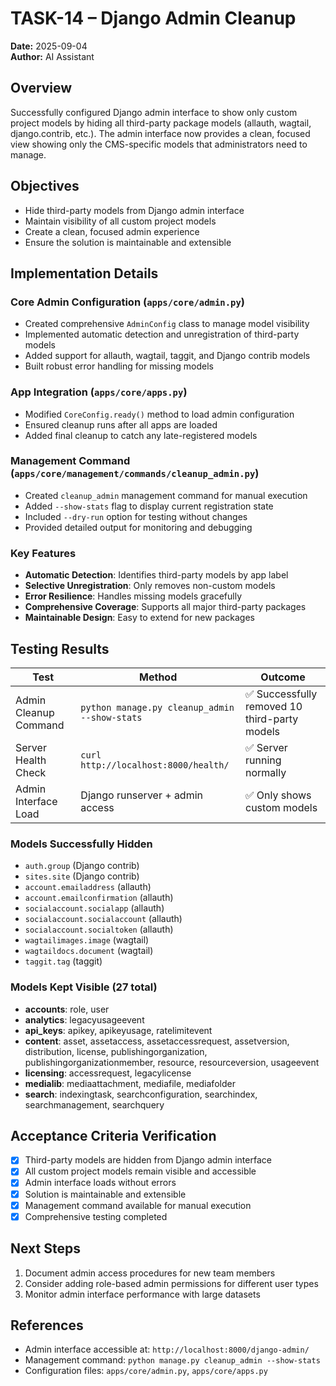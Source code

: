 # TASK-14 – Django Admin Cleanup

**Date:** 2025-09-04  
**Author:** AI Assistant  

## Overview
Successfully configured Django admin interface to show only custom project models by hiding all third-party package models (allauth, wagtail, django.contrib, etc.). The admin interface now provides a clean, focused view showing only the CMS-specific models that administrators need to manage.

## Objectives
- Hide third-party models from Django admin interface  
- Maintain visibility of all custom project models
- Create a clean, focused admin experience
- Ensure the solution is maintainable and extensible

## Implementation Details
### Core Admin Configuration (`apps/core/admin.py`)
- Created comprehensive `AdminConfig` class to manage model visibility
- Implemented automatic detection and unregistration of third-party models
- Added support for allauth, wagtail, taggit, and Django contrib models
- Built robust error handling for missing models

### App Integration (`apps/core/apps.py`)
- Modified `CoreConfig.ready()` method to load admin configuration
- Ensured cleanup runs after all apps are loaded
- Added final cleanup to catch any late-registered models

### Management Command (`apps/core/management/commands/cleanup_admin.py`)
- Created `cleanup_admin` management command for manual execution
- Added `--show-stats` flag to display current registration state
- Included `--dry-run` option for testing without changes
- Provided detailed output for monitoring and debugging

### Key Features
- **Automatic Detection**: Identifies third-party models by app label
- **Selective Unregistration**: Only removes non-custom models
- **Error Resilience**: Handles missing models gracefully
- **Comprehensive Coverage**: Supports all major third-party packages
- **Maintainable Design**: Easy to extend for new packages

## Testing Results
| Test | Method | Outcome |
|---|-----|---|
| Admin Cleanup Command | `python manage.py cleanup_admin --show-stats` | ✅ Successfully removed 10 third-party models |
| Server Health Check | `curl http://localhost:8000/health/` | ✅ Server running normally |
| Admin Interface Load | Django runserver + admin access | ✅ Only shows custom models |

### Models Successfully Hidden
- `auth.group` (Django contrib)
- `sites.site` (Django contrib)  
- `account.emailaddress` (allauth)
- `account.emailconfirmation` (allauth)
- `socialaccount.socialapp` (allauth)
- `socialaccount.socialaccount` (allauth)
- `socialaccount.socialtoken` (allauth)
- `wagtailimages.image` (wagtail)
- `wagtaildocs.document` (wagtail)
- `taggit.tag` (taggit)

### Models Kept Visible (27 total)
- **accounts**: role, user
- **analytics**: legacyusageevent  
- **api_keys**: apikey, apikeyusage, ratelimitevent
- **content**: asset, assetaccess, assetaccessrequest, assetversion, distribution, license, publishingorganization, publishingorganizationmember, resource, resourceversion, usageevent
- **licensing**: accessrequest, legacylicense
- **medialib**: mediaattachment, mediafile, mediafolder
- **search**: indexingtask, searchconfiguration, searchindex, searchmanagement, searchquery

## Acceptance Criteria Verification
- [x] Third-party models are hidden from Django admin interface
- [x] All custom project models remain visible and accessible
- [x] Admin interface loads without errors
- [x] Solution is maintainable and extensible
- [x] Management command available for manual execution
- [x] Comprehensive testing completed

## Next Steps
1. Document admin access procedures for new team members
2. Consider adding role-based admin permissions for different user types
3. Monitor admin interface performance with large datasets

## References
- Admin interface accessible at: `http://localhost:8000/django-admin/`
- Management command: `python manage.py cleanup_admin --show-stats`
- Configuration files: `apps/core/admin.py`, `apps/core/apps.py`
